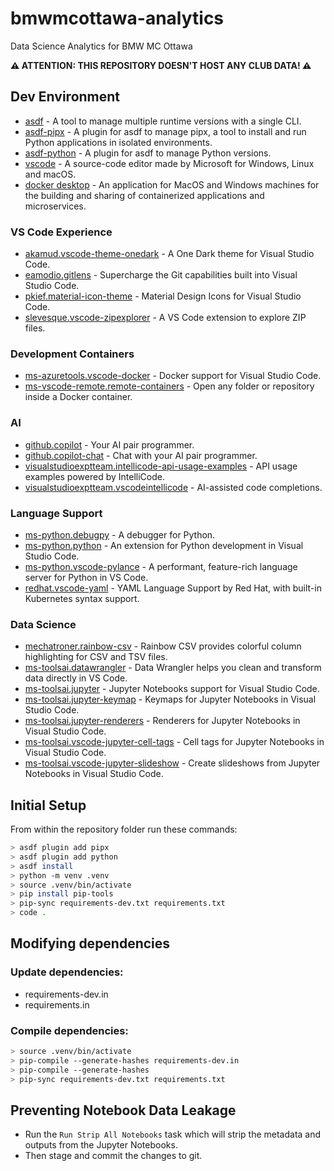 # bmwmcottawa-analytics
Data Science Analytics for BMW MC Ottawa

**⚠️ ATTENTION: THIS REPOSITORY DOESN'T HOST ANY CLUB DATA! ⚠️**

## Dev Environment

- [asdf](https://asdf-vm.com/) - A tool to manage multiple runtime versions with a single CLI.
- [asdf-pipx](https://github.com/yozachar/asdf-pipx) - A plugin for asdf to manage pipx, a tool to install and run Python applications in isolated environments.
- [asdf-python](https://github.com/danhper/asdf-python) - A plugin for asdf to manage Python versions.
- [vscode](https://code.visualstudio.com/) - A source-code editor made by Microsoft for Windows, Linux and macOS.
- [docker desktop](https://www.docker.com/products/docker-desktop) - An application for MacOS and Windows machines for the building and sharing of containerized applications and microservices.

### VS Code Experience
- [akamud.vscode-theme-onedark](https://marketplace.visualstudio.com/items?itemName=akamud.vscode-theme-onedark) - A One Dark theme for Visual Studio Code.
- [eamodio.gitlens](https://marketplace.visualstudio.com/items?itemName=eamodio.gitlens) - Supercharge the Git capabilities built into Visual Studio Code.
- [pkief.material-icon-theme](https://marketplace.visualstudio.com/items?itemName=PKief.material-icon-theme) - Material Design Icons for Visual Studio Code.
- [slevesque.vscode-zipexplorer](https://marketplace.visualstudio.com/items?itemName=slevesque.vscode-zipexplorer) - A VS Code extension to explore ZIP files.

### Development Containers
- [ms-azuretools.vscode-docker](https://marketplace.visualstudio.com/items?itemName=ms-azuretools.vscode-docker) - Docker support for Visual Studio Code.
- [ms-vscode-remote.remote-containers](https://marketplace.visualstudio.com/items?itemName=ms-vscode-remote.remote-containers) - Open any folder or repository inside a Docker container.

### AI
- [github.copilot](https://marketplace.visualstudio.com/items?itemName=GitHub.copilot) - Your AI pair programmer.
- [github.copilot-chat](https://marketplace.visualstudio.com/items?itemName=GitHub.copilot-chat) - Chat with your AI pair programmer.
- [visualstudioexptteam.intellicode-api-usage-examples](https://marketplace.visualstudio.com/items?itemName=VisualStudioExptTeam.intellicode-api-usage-examples) - API usage examples powered by IntelliCode.
- [visualstudioexptteam.vscodeintellicode](https://marketplace.visualstudio.com/items?itemName=VisualStudioExptTeam.vscodeintellicode) - AI-assisted code completions.

### Language Support
- [ms-python.debugpy](https://marketplace.visualstudio.com/items?itemName=ms-python.debugpy) - A debugger for Python.
- [ms-python.python](https://marketplace.visualstudio.com/items?itemName=ms-python.python) - An extension for Python development in Visual Studio Code.
- [ms-python.vscode-pylance](https://marketplace.visualstudio.com/items?itemName=ms-python.vscode-pylance) - A performant, feature-rich language server for Python in VS Code.
- [redhat.vscode-yaml](https://marketplace.visualstudio.com/items?itemName=redhat.vscode-yaml) - YAML Language Support by Red Hat, with built-in Kubernetes syntax support.

### Data Science
- [mechatroner.rainbow-csv](https://marketplace.visualstudio.com/items?itemName=mechatroner.rainbow-csv) - Rainbow CSV provides colorful column highlighting for CSV and TSV files.
- [ms-toolsai.datawrangler](https://marketplace.visualstudio.com/items?itemName=ms-toolsai.datawrangler) - Data Wrangler helps you clean and transform data directly in VS Code.
- [ms-toolsai.jupyter](https://marketplace.visualstudio.com/items?itemName=ms-toolsai.jupyter) - Jupyter Notebooks support for Visual Studio Code.
- [ms-toolsai.jupyter-keymap](https://marketplace.visualstudio.com/items?itemName=ms-toolsai.jupyter-keymap) - Keymaps for Jupyter Notebooks in Visual Studio Code.
- [ms-toolsai.jupyter-renderers](https://marketplace.visualstudio.com/items?itemName=ms-toolsai.jupyter-renderers) - Renderers for Jupyter Notebooks in Visual Studio Code.
- [ms-toolsai.vscode-jupyter-cell-tags](https://marketplace.visualstudio.com/items?itemName=ms-toolsai.vscode-jupyter-cell-tags) - Cell tags for Jupyter Notebooks in Visual Studio Code.
- [ms-toolsai.vscode-jupyter-slideshow](https://marketplace.visualstudio.com/items?itemName=ms-toolsai.vscode-jupyter-slideshow) - Create slideshows from Jupyter Notebooks in Visual Studio Code.

## Initial Setup

From within the repository folder run these commands:

```zsh
> asdf plugin add pipx
> asdf plugin add python
> asdf install
> python -m venv .venv
> source .venv/bin/activate
> pip install pip-tools
> pip-sync requirements-dev.txt requirements.txt
> code .
```

## Modifying dependencies

### Update dependencies:

- requirements-dev.in
- requirements.in

### Compile dependencies:

```zsh
> source .venv/bin/activate
> pip-compile --generate-hashes requirements-dev.in
> pip-compile --generate-hashes
> pip-sync requirements-dev.txt requirements.txt
```

## Preventing Notebook Data Leakage

- Run the `Run Strip All Notebooks` task which will strip the metadata and outputs from the Jupyter Notebooks.
- Then stage and commit the changes to git.